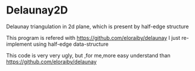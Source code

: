 # Delaunay2D
Delaunay triangulation in 2d plane, which is present by half-edge structure

This program is refered with https://github.com/eloraiby/delaunay
I just re-implement using half-edge data-structure

This code is very very ugly, but ,for me,more easy understand than https://github.com/eloraiby/delaunay 

